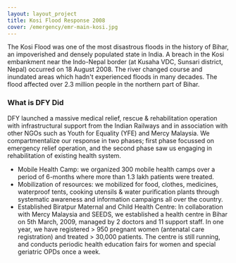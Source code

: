 ```yaml
---
layout: layout_project
title: Kosi Flood Response 2008
cover: /emergency/emr-main-kosi.jpg
---
```


The Kosi Flood was one of the most disastrous floods in the history of Bihar, an impoverished and densely populated state in India. A breach in the Kosi embankment near the Indo-Nepal border (at Kusaha VDC, Sunsari district, Nepal) occurred on 18 August 2008. The river changed course and inundated areas which hadn't experienced floods in many decades. The flood affected over 2.3 million people in the northern part of Bihar.

### What is DFY Did

DFY launched a massive medical relief, rescue & rehabilitation operation with infrastructural support from the Indian Railways and in association with other NGOs such as Youth for Equality (YFE) and Mercy Malaysia. We compartmentalize our response in two phases; first phase focussed on emergency relief operation, and the second phase saw us engaging in rehabilitation of existing health system.

- Mobile Health Camp: we organized 300 mobile health camps over a period of 6-months where more than 1.3 lakh patients were treated.
- Mobilization of resources: we mobilized for food, clothes, medicines, waterproof tents, cooking utensils & water purification plants through systematic awareness and information campaigns all over the country.
- Established Biratpur Maternal and Child Health Centre: In collaboration with Mercy Malaysia and SEEDS, we established a health centre in Bihar on 5th March, 2009, managed by 2 doctors and 11 support staff. In one year, we have registered > 950 pregnant women (antenatal care registration) and treated > 30,000 patients. The centre is still running, and conducts periodic health education fairs for women and special geriatric OPDs once a week.
